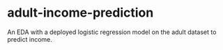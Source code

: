 # adult-income-prediction
An EDA with a deployed logistic regression model on the adult dataset to predict income.
